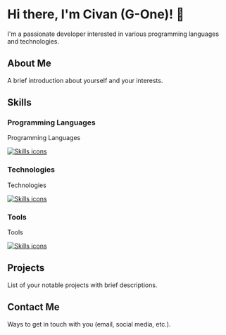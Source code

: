 # Hi there, I'm Civan (G-One)! 👋

I'm a passionate developer interested in various programming languages and technologies.

## About Me

A brief introduction about yourself and your interests.

## Skills

### Programming Languages
<div>
  <p>Programming Languages</p>
  <a href="https://skillicons.dev">
    <img src="https://skillicons.dev/icons?i=apple,python,aws,bash,bootstrap,css,javascript,c#" alt="Skills icons" />
  </a>
</div>

### Technologies
<div>
  <p>Technologies</p>
  <a href="https://skillicons.dev">
    <img src="https://skillicons.dev/icons?i=cs,azure,cpp,cloudflare,d3,dotnet,gcp,git" alt="Skills icons" />
  </a>
</div>

### Tools
<div>
  <p>Tools</p>
  <a href="https://skillicons.dev">
    <img src="https://skillicons.dev/icons?i=github,htmx,java,jquery,kubernetes,mongodb,nodejs,windows" alt="Skills icons" />
  </a>
</div>

## Projects

List of your notable projects with brief descriptions.

## Contact Me

Ways to get in touch with you (email, social media, etc.).

